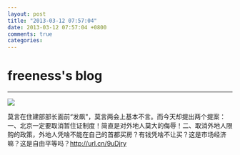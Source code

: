 ```yaml
---
layout: post
title: "2013-03-12 07:57:04"
date: 2013-03-12 07:57:04 +0800
comments: true
categories: 
---
```


# freeness's blog

----------

![](http://okqmqrbgo.bkt.clouddn.com/201303120757041.jpg)

>
莫言在住建部部长面前“发飙"，莫言两会上基本不言。而今天却提出两个提案：一、北京一定要取消暂住证制度！简直是对外地人莫大的侮辱！二、取消外地人限购的政策，外地人凭啥不能在自己的首都买房？有钱凭啥不让买？这是市场经济嘛？这是自由平等吗？http://url.cn/9uDjry